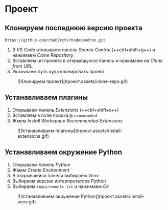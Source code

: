 # Проект

## Клонируем последнюю версию проекта

``` urlencoded
https://github.com/chabErch/rhododendron.git
```

1. В _VS Code_ открываем панель _Source Control_ (++ctrl+shift+g++)
    и нажимаем _Clone Repository_.
2. Вставляем url проекта в открывшуюся панель и нажимаем на _Clone from URL_.
3. Указываем путь куда клонировать проект

<figure markdown="span">
    ![Клонируем проект](проект.assets/clone-repo.gif)
</figure>

## Устанавливаем плагины

1. Открываем панель _Extensions_ (++ctrl+shift+x++)
2. Вставляем в поле поиска `@recommended`
3. Жмем _Install Workspace Recommended Extensions_

<figure markdown="span">
    ![Устанавливаем плагины](проект.assets/install-extensions.gif)
</figure>

## Устанавливаем окружение Python

1. Открываем панель _Python_
2. Жмем _Create Environment_
3. В открывшейся панели выбираем _Venv_
4. Выбираем версию интерпретатора Python
5. Выбираем `requirements.txt` и нажимаем _Ok_

<figure markdown="span">
    ![Устанавливаем окружение Python](проект.assets/install-venv.gif)
</figure>
